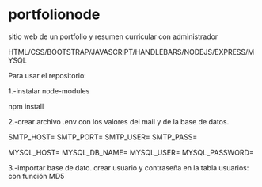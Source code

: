 # portfolionode

sitio web de un portfolio y resumen curricular con administrador

HTML/CSS/BOOTSTRAP/JAVASCRIPT/HANDLEBARS/NODEJS/EXPRESS/MYSQL

Para usar el repositorio:

1.-instalar node-modules

npm install

2.-crear archivo .env con los valores del mail y de la base de datos.

SMTP_HOST= SMTP_PORT= SMTP_USER= SMTP_PASS=

MYSQL_HOST= MYSQL_DB_NAME= MYSQL_USER= MYSQL_PASSWORD=

3.-importar base de dato. crear usuario y contraseña en la tabla usuarios: con función MD5

